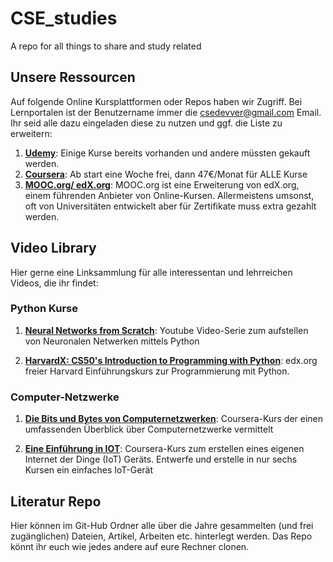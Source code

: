 # CSE_studies
A repo for all things to share and study related

## Unsere Ressourcen
Auf folgende Online Kursplattformen oder Repos haben wir Zugriff. Bei Lernportalen ist der Benutzername immer die csedevver@gmail.com Email. 
Ihr seid alle dazu eingeladen diese zu nutzen und ggf. die Liste zu erweitern:

1. [**Udemy**](https://www.udemy.com/de/): Einige Kurse bereits vorhanden und andere müssten gekauft werden.
2. [**Coursera**](https://www.coursera.org/): Ab start eine Woche frei, dann 47€/Monat für ALLE Kurse
3. [**MOOC.org/ edX.org**](https://www.mooc.org/#course-categories): MOOC.org ist eine Erweiterung von edX.org, einem führenden Anbieter von Online-Kursen. 
Allermeistens umsonst, oft von Universitäten entwickelt aber für Zertifikate muss extra gezahlt werden.

   
## Video Library
Hier gerne eine Linksammlung für alle interessentan und lehrreichen Videos, die ihr findet:

### Python Kurse
1. [**Neural Networks from Scratch**](https://www.youtube.com/watch?v=Wo5dMEP_BbI): Youtube Video-Serie zum aufstellen von 
Neuronalen Netwerken mittels Python

2. [**HarvardX: CS50's Introduction to Programming with Python**](https://www.edx.org/learn/python/harvard-university-cs50-s-introduction-to-programming-with-python?index=product&queryId=2949db2c7f5103eb67aaee0d673f97e2&position=7&correlationId=aff2208d-e271-42c4-86c1-08f557ecd093): 
 edx.org freier Harvard Einführungskurs zur Programmierung mit Python. 


### Computer-Netzwerke
1. [**Die Bits und Bytes von Computernetzwerken**](https://www.coursera.org/learn/computer-networking): Coursera-Kurs der 
einen umfassenden Überblick über Computernetzwerke vermittelt

2. [**Eine Einführung in IOT**](https://www.coursera.org/specializations/iot): Coursera-Kurs zum erstellen eines eigenen 
Internet der Dinge (IoT) Geräts. Entwerfe und erstelle in nur sechs Kursen ein einfaches IoT-Gerät


## Literatur Repo
Hier können im Git-Hub Ordner alle über die Jahre gesammelten (und frei zugänglichen) Dateien, Artikel, Arbeiten etc. hinterlegt werden.
Das Repo könnt ihr euch wie jedes andere auf eure Rechner clonen.